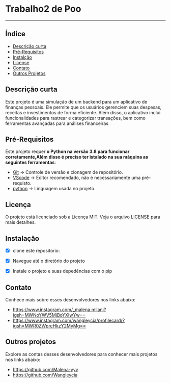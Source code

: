# Trabalho2 de Poo
***
## Índice
- [Descrição curta](#Descricão-curta)
- [Pré-Requisitos](#Pré-Requisitos)
- [Instalção](#Instalação)
- [License](#License)
- [Contato](#Contato)
- [Outros Projetos](#Outros-projetos)

## Descrição curta
Este projeto é uma simulação de um backend para um aplicativo de finanças pessoais. Ele permite que os usuários gerenciem suas despesas, receitas e investimentos de forma eficiente. Além disso, o aplicativo inclui funcionalidades para rastrear e categorizar transações, bem como ferramentas avançadas para análises financeiras

## Pré-Requisitos
Este projeto requer **o Python na versão 3.8 para funcionar corretamente,Além disso é preciso ter istalado na sua máquina as seguintes ferramentas**:

* [Git](https://git-scm.com) -> Controle de versão e clonagem de repositório.
* [VScode](https://code.visualstudio.com/) -> Editor recomendado, não é necessariamente uma pré-requisto.
* [python]( python.org.) -> Linguagem usada no projeto.

## Licença

O projeto está licenciado sob a Licença MIT. Veja o arquivo [LICENSE](LICENSE) para mais detalhes.

## Instalação

- [X] clone este repositorio:

- [X] Navegue até o diretório do projeto

- [X] Instale o projeto e suas depedências com o pip


## Contato
Conhece mais sobre esses desenvolvedores nos links abaixo:
* https://www.instagram.com/_malena.milani?igsh=MWNoYWV5MjBoYXIwYw==
* https://www.instagram.com/wangleycia/profilecard/?igsh=MWR0ZWpreHkzY2MyMg==


## Outros projetos
Explore as contas desses desenvolvedores para conhecer mais projetos nos links abaixo:
* https://github.com/Malena-yyy
* https://github.com/Wangleycia
